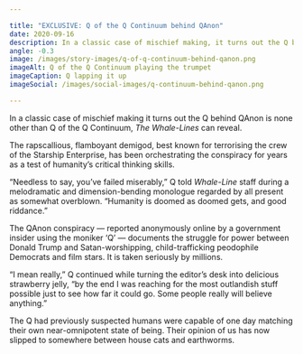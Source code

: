 ```yaml
---

title: "EXCLUSIVE: Q of the Q Continuum behind QAnon"
date: 2020-09-16
description: In a classic case of mischief making, it turns out the Q behind QAnon is none other than Q of the Q Continuum.
angle: -0.3
image: /images/story-images/q-of-q-continuum-behind-qanon.png
imageAlt: Q of the Q Continuum playing the trumpet
imageCaption: Q lapping it up
imageSocial: /images/social-images/q-continuum-behind-qanon.png

---
```


In a classic case of mischief making it turns out the Q behind QAnon is none other than Q of the Q Continuum, *The Whale-Lines* can reveal.

The rapscallious, flamboyant demigod, best known for terrorising the crew of the Starship Enterprise, has been orchestrating the conspiracy for years as a test of humanity’s critical thinking skills.

“Needless to say, you’ve failed miserably,” Q told *Whale-Line* staff during a melodramatic and dimension-bending monologue regarded by all present as somewhat overblown. “Humanity is doomed as doomed gets, and good riddance.”

The QAnon conspiracy — reported anonymously online by a government insider using the moniker ‘Q’ — documents the struggle for power between Donald Trump and Satan-worshipping, child-trafficking peodophile Democrats and film stars. It is taken seriously by millions.

“I mean really,” Q continued while turning the editor’s desk into delicious strawberry jelly, “by the end I was reaching for the most outlandish stuff possible just to see how far it could go. Some people really will believe anything.”

The Q had previously suspected humans were capable of one day matching their own near-omnipotent state of being. Their opinion of us has now slipped to somewhere between house cats and earthworms.